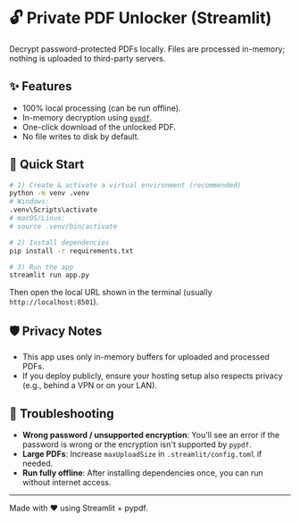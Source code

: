 # 🔓 Private PDF Unlocker (Streamlit)

Decrypt password-protected PDFs locally. Files are processed in-memory; nothing is uploaded to third-party servers.

## ✨ Features
- 100% local processing (can be run offline).
- In-memory decryption using [`pypdf`](https://pypi.org/project/pypdf/).
- One-click download of the unlocked PDF.
- No file writes to disk by default.

## 🚀 Quick Start

```bash
# 1) Create & activate a virtual environment (recommended)
python -m venv .venv
# Windows:
.venv\Scripts\activate
# macOS/Linux:
# source .venv/bin/activate

# 2) Install dependencies
pip install -r requirements.txt

# 3) Run the app
streamlit run app.py
```

Then open the local URL shown in the terminal (usually `http://localhost:8501`).

## 🛡️ Privacy Notes
- This app uses only in-memory buffers for uploaded and processed PDFs.
- If you deploy publicly, ensure your hosting setup also respects privacy (e.g., behind a VPN or on your LAN).

## 🧩 Troubleshooting
- **Wrong password / unsupported encryption**: You'll see an error if the password is wrong or the encryption isn't supported by `pypdf`.
- **Large PDFs**: Increase `maxUploadSize` in `.streamlit/config.toml` if needed.
- **Run fully offline**: After installing dependencies once, you can run without internet access.

---
Made with ❤️ using Streamlit + pypdf.